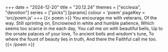+++
date = "2024-12-20"
title = "20.12.24"
themes = ["ecclesia", "devotion"]
series = ["picks"]
[params]
  colour = 'poem'
  pageKey = 'src/poem.js'
+++
{{< poem >}}
You encourage me with veterans,
Of the way. Still sprinting on,
Encrowned in white and humble patience,
Which seems too scarce in me each day,
You call me on with beautiful bells,
Up to the ornate palaces of your love,
To ancient bells and wisdom's tune,
To where the fount of beauty lies in truth, 
And there the Faithful call me too.
{{< /poem >}}